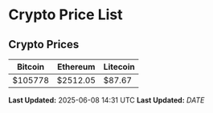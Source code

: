 # Crypto Price List

## Crypto Prices
| Bitcoin | Ethereum | Litecoin |
| ------- | -------- | -------- |
| $105778 | $2512.05 | $87.67 |
**Last Updated:** 2025-06-08 14:31 UTC
**Last Updated:** $DATE$
